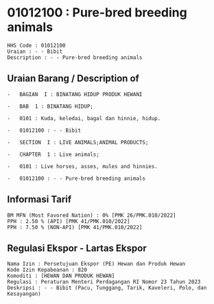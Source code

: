 # 01012100 : Pure-bred breeding animals

```
HHS Code : 01012100
Uraian : - - Bibit
Description : - - Pure-bred breeding animals
```
## Uraian Barang / Description of
```
-   BAGIAN  I : BINATANG HIDUP PRODUK HEWANI

-   BAB  1 : BINATANG HIDUP;

-   0101 : Kuda, keledai, bagal dan hinnie, hidup.

-   01012100 : - - Bibit
```
```
-   SECTION  I : LIVE ANIMALS;ANIMAL PRODUCTS;

-   CHAPTER  1 : Live animals;

-   0101 : Live horses, asses, mules and hinnies.

-   01012100 : - - Pure-bred breeding animals
```
## Informasi Tarif
```
BM MFN (Most Favored Nation) : 0% [PMK 26/PMK.010/2022]
PPH : 2.50 % (API) [PMK 41/PMK.010/2022]
PPH : 7.50 % (NON-API) [PMK 41/PMK.010/2022]
```

## Regulasi Ekspor - Lartas Ekspor
```
Nama Izin : Persetujuan Ekspor (PE) Hewan dan Produk Hewan
Kode Izin Kepabeanan : 820
Komoditi : [HEWAN DAN PRODUK HEWAN]
Regulasi : Peraturan Menteri Perdagangan RI Nomor 23 Tahun 2023
Deskripsi : - - Bibit (Pacu, Tunggang, Tarik, Kaveleri, Polo, dan Kesayangan)
```
